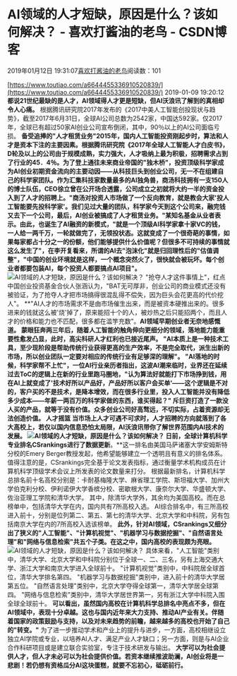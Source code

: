 
# AI领域的人才短缺，原因是什么？该如何解决？ - 喜欢打酱油的老鸟 - CSDN博客


2019年01月12日 19:31:07[喜欢打酱油的老鸟](https://me.csdn.net/weixin_42137700)阅读数：101


[https://www.toutiao.com/a6644455336910520839/](https://www.toutiao.com/a6644455336910520839/)
2019-01-09 19:20:12
**都说21世纪最缺的是人才，AI领域得人才更是短缺，但AI沃浪讯了解到的真相却令人心痛。**
根据腾讯研究院2017年发布的《2017中美人工智能创投现状与趋势》，截至2017年6月31日，全球AI公司总数为2542家，中国达592家。仅2017年，全球已有超过50家AI创业公司宣布倒闭，其中，90％以上的AI公司面临亏损。
**备受追捧的"人才租赁业务"**2015年，国内人工智能投资刚起步时，算法和人才是资本下注的主要因素。根据腾讯研究院《2017年全球人工智能人才白皮书》，D轮及以上的公司由于规模成熟，实力强大，人才吸纳上最为积极，招聘需求占到了行业的45．4％。**为了登上通往未来商业帝国的"独木桥"，投资顶级科学家成为AI创业初期资金流向的主要动因——从科技巨头到创业公司，无一不在组建自己的科学家团队。**作为汇集科技家数量最多的AI独角兽，商汤科技拥有一支150人的博士队伍，CEO徐立曾在公开场合透露，公司成立之初就将大约一半的资金投入到了人才的招聘上。"商汤对投资人市场做了一个反向教育，就是教会大家**'投人工智能要先投科学家'**。我们见过大量的团队，科学家今天到这个公司来，融完钱又去下一个公司，最后，AI创业被搞成了人才租赁业务。"某知名基金从业者表示。由此，也诞生了AI融资的新模式，**"就是一个顶级AI科学家拿十家VC的钱，一人给一两千万，一轮就做完了，无领投状态。这就变成了一个很奇葩的事情，如果每家都占十分之一的份额，他们能够提供什么价值呢？**但很多不可持续的事情就这么发生了"，在李开复看来，所谓的AI去"泡沫化"就是归回理性后的"估值调整"，**"中国的创业环境就是这样，一个概念突然火了，很快就会被玩坏。每个创业者都要包装AI，每个投资人都要搞点AI项目"。**
![AI领域的人才短缺，原因是什么？该如何解决？](http://p9.pstatp.com/large/pgc-image/94f8f8079d364282a9184c580d2898a2)
"抢夺人才这件事情上"，红点中国创业投资基金合伙人张涵认为，"BAT无可厚非，创业公司的商业模式还没有被验证，为了抢夺人才把市场搞得很混乱得不偿失，因为巨头会花更高的代价挖人"。
**"AI人才的市场需求不是由市场催生出来，而是被资本硬推出来的。很多进来的钱就这么被'烧'掉了，原来能招十个的人，被炒热之后只能招两个，而且人才的价格和能力也不匹配，很多都在滥竽充数"。**AI领域早期创业者无奈地感慨道。
蒙眼狂奔两三年后，随着人工智能的触角伸向更细分的领域，落地能力能重要性愈发凸显，此时，高尖科研人才红利也已接近尾声。
**"AI本质上是一种技术工具，至少现阶段是帮助传统行业获得更高的生产效率，不是完全取代，派生出新的市场，所以创业团队一定要对相应的传统行业有足够深的理解"。**
"AI落地的时候，科学家帮不上忙"，一位AI行业亲历者指出，这波AI潮来临时，业界还在延续过去ToC的逻辑上在新的行业里跑马圈地，"认为算法好就能打下市场挣到钱，用在AI上就变成了'技术好所以产品好，产品好所以客户会买单'——这个逻辑是不对的，客户买的不是技术，是降本增效，而在很多行业里，投入人工智能并没有降低多少成本——年薪一两百万的科学家做的东西，谁买得起？"
**斥巨资打造了一款没人买的产品，就等于没有价值。众多创业公司好高骛远，不切实际，占着资源却无法创造价值。**
**人才摇篮**
**当市场上人才可遇不可求时，人才招聘的方向就落到了各大高校上，若仅以国内信息恐怕太局限，AI沃浪讯带你了解世界范围内AI技术的发展。**
![AI领域的人才短缺，原因是什么？该如何解决？](http://p9.pstatp.com/large/pgc-image/1b9b5cbee1b14ae0895f77a570815add)
日前，全球计算机科学专业排名CSrankings进行了数据更新**。**这一排名由美国马萨诸塞大学安姆斯特分校的Emery Berger教授发起，他希望能够建立一个透明且有意义的排名体系。值得注意的是，CSrankings完全基于论文发表指标，通过衡量学术机构成员在计算机科学顶级学术会议上所发表的论文数量来打分。
根据最新排名，计算机科学总排名前十名高校分别是：卡耐基梅隆大学、麻省理工学院、斯坦福大学、加州大学伯克利分校、伊利诺伊大学香槟分校、密歇根大学、康奈尔大学、华盛顿大学、佐治亚理工学院和清华大学。
其中，除清华大学外，其余均为美国高校。而在总榜单中，包括清华大学在内，国内共有7所高校入选。
AI综合排名中，有三所高校进入前十，分别是位列第二、第五、第七的清华大学、北京大学和中科院，另有包括南京大学在内的7所高校入选该榜单。
**此外，针对AI领域，CSrankings又细分出了狭义的"人工智能"、"计算机视觉"、"机器学习与数据挖掘"、"自然语言处理"和"网络与信息检索"共五个子类。在这之中，国内高校的表现颇为亮眼。**
![AI领域的人才短缺，原因是什么？该如何解决？](http://p1.pstatp.com/large/pgc-image/6dcc82cbaaf644bb9d859a48f261599f)
具体来看，"人工智能"类别中，清华大学、北京大学和中科院分别位于全球一、二、三名，另有上海交通大学、浙江大学和南京大学进入全球前十。
"计算机视觉"类别中，中科院居全球首位，清华大学排名第四。
"机器学习与数据挖掘"类别中，进入前十的清华大学居第五位。
"自然语言处理"类别中，北京大学夺得全球第一，清华大学居全球第四。
"网络与信息检索"类别中，清华大学居世界第一，另有浙江大学中科院入围全球全球前十。
**可以看出，虽然国内高校在计算机科学总排名中亮点不多，但在AI领域中，表现十分卓越。这也与国内近年来大力支持、推动AI产业有关。伴随着国家的政策鼓励与支持，以及对未来趋势的前瞻，越来越多的高校也开始了自己的"转变。"**
为了进一步推动学术和产业上的提升与进步，一方面，高校相继设立独立AI学院或专业，以培养AI人才、满足产业人才缺口；另一方面，则是与AI企业合作科研项目或是建立联合实验室，专注于技术研发与输出。
**大学可以为社会提供人才，但人才未必可以为社会提供价值。若资本继续推波助澜，AI创业将是一悲剧！若仍想有资格瓜分AI这块蛋糕，就要不忘初心，砥砺前行。**

